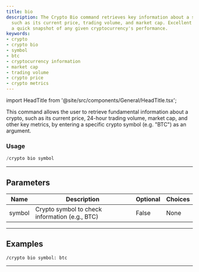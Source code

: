 ```yaml
---
title: bio
description: The Crypto Bio command retrieves key information about a specific cryptocurrency,
  such as its current price, trading volume, and market cap. Excellent for getting
  a quick snapshot of any given cryptocurrency's performance.
keywords:
- crypto
- crypto bio
- symbol
- btc
- cryptocurrency information
- market cap
- trading volume
- crypto price
- crypto metrics
---
```


import HeadTitle from '@site/src/components/General/HeadTitle.tsx';

<HeadTitle title="crypto: bio - Discord Reference | OpenBB Bot Docs" />

This command allows the user to retrieve fundamental information about a crypto, such as its current price, 24-hour trading volume, market cap, and other key metrics, by entering a specific crypto symbol (e.g. "BTC") as an argument.

### Usage

```python wordwrap
/crypto bio symbol
```

---

## Parameters

| Name | Description | Optional | Choices |
| ---- | ----------- | -------- | ------- |
| symbol | Crypto symbol to check information (e.g., BTC) | False | None |


---

## Examples

```
/crypto bio symbol: btc
```

---
